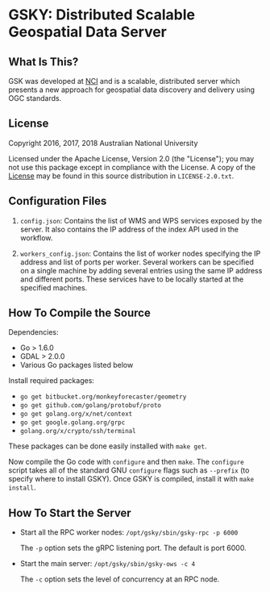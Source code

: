 GSKY: Distributed Scalable Geospatial Data Server
=================================================

What Is This?
-------------

GSK was developed at [NCI](http://nci.org.au) and is a scalable,
distributed server which presents a new approach for geospatial data
discovery and delivery using OGC standards.

License
-------

Copyright 2016, 2017, 2018 Australian National University

Licensed under the Apache License, Version 2.0 (the "License"); you
may not use this package except in compliance with the License.  A
copy of the [License](http://www.apache.org/licenses/LICENSE-2.0) may
be found in this source distribution in `LICENSE-2.0.txt`.

Configuration Files
-------------------

1. `config.json`: Contains the list of WMS and WPS services exposed by
   the server. It also contains the IP address of the index API used
   in the workflow.

2. `workers_config.json`: Contains the list of worker nodes specifying
   the IP address and list of ports per worker. Several workers can be
   specified on a single machine by adding several entries using the
   same IP address and different ports. These services have to be
   locally started at the specified machines.


How To Compile the Source
-------------------------

Dependencies:

+ Go > 1.6.0
+ GDAL > 2.0.0
+ Various Go packages listed below


Install required packages:

+ ```go get bitbucket.org/monkeyforecaster/geometry```
+ ```go get github.com/golang/protobuf/proto```
+ ```go get golang.org/x/net/context```
+ ```go get google.golang.org/grpc```
+ ```golang.org/x/crypto/ssh/terminal```

These packages can be done easily installed with `make get`.

Now compile the Go code with `configure` and then `make`. The
`configure` script takes all of the standard GNU `configure` flags
such as `--prefix` (to specify where to install GSKY). Once GSKY is
compiled, install it with `make install`.


How To Start the Server
-----------------------

- Start all the RPC worker nodes: `/opt/gsky/sbin/gsky-rpc -p 6000`

	The `-p` option sets the gRPC listening port. The default is port 6000.

- Start the main server: `/opt/gsky/sbin/gsky-ows -c 4`

	The `-c` option sets the level of concurrency at an RPC node.
